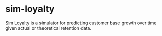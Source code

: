 # sim-loyalty
Sim Loyalty is a simulator for predicting customer base growth over time given actual or theoretical retention data.
